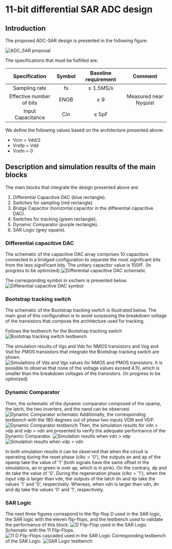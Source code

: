 # 11-bit differential SAR ADC design

## Introduction

The proposed ADC-SAR design is presented in the following figure.

![ADC_SAR proposal](./Images/SAR_ADC.png)

The specifications that must be fulfilled are:

|Specification|Symbol|Baseline requirement|Comment|
|:--:|:--:|:----------:|:----------:|
|Sampling rate|fs|≥ 1.5MS/s|||
|Effective number of bits|ENOB|≥ 9|Measured near Nyquist|
|Input Capacitance|Cin|≤ 5pF||

We define the following values based on the architecture presented above:

- Vcm = Vdd/2​
- Vrefp = Vdd​
- Vrefn = 0

## Description and simulation results of the main blocks

The main blocks that integrate the design presented above are:

1) Differential Capacitive DAC (blue rectangle).
2) Switches for sampling (red rectangle).
3) Bridge Capacitor (horizontal capacitor in the differential capacitive DAC).
4) Switches for tracking (green rectangle).
5) Dynamic Comparator (purple rectangle).
6) SAR Logic (grey square).

### Differential capacitive DAC
The schematic of the capacitive DAC array comprises 10 capacitors connected in a bridged configuration to separate the most significant bits from the less significant bits. The unitary capacitor value is 100fF. (In progress to be optimized)
![Differential capacitive DAC schematic](./Images/Differential_capacitive_DAC_array_sch.png)

The corresponding symbol in xschem is presented below.
![Differential capacitive DAC symbol](./Images/Differential_capacitive_DAC_array.png)

### Bootstrap tracking switch
The schematic of the Bootstrap tracking switch is illustrated below. The main goal of this configuration is to avoid surpassing the breakdown voltage of the transistors that compose the architecture used for tracking.

Follows the testbench for the Bootstrap tracking switch
![Bootstrap tracking switch testbench](./Images/tracking_switches_tb.png)

The simulation results of Vgs and Vds for NMOS transistors and Vsg and Vsd for PMOS transistors that integrate the Bootstrap tracking switch are shown.
![Simulations of Vds and Vgs values for NMOS and PMOS transistors.](./Images/tracking_switch_sims.png)
It is possible to observe that none of the voltage values exceed 4.1V, which is smaller than the breakdown voltages of the transistors. (In progress to be optimized)

### Dynamic Comparator
Then, the schematic of the dynamic comparator composed of the opamp, the latch, the two inverters, and the nand can be observed.
![Dynamic Comparator schematic](./Images/Dynamic_Comparator.png)
Additionally, the corresponding testbench with the 180 degrees out of phase two inputs VDN and VDP.
![Dynamic Comparator testbench](./Images/Dynamic_Comparator_tb.png)
Then, the simulation results for vdn > vdp and vdp > vdn are presented to verify the adequate performance of the Dynamic Comparator.
![Simulation results when vdn > vdp](./Images/Dynamic_Comparator_vdn_great_vdp.png)
![Simulation results when vdp > vdn](./Images/Dynamic_Comparator_vdp_great_vdn.png)

In both simulation results it can be observed that when the circuit is operating during the reset phase (clkc = '0'), the outputs an and ap of the opamp take the value of '1' (both signals have the same offset in the simulations, an in green is over ap, which is in pink). On the contrary, dp and dn take the value of '0'.
During the regeneration phase (clkc = '1'), when the input vdp is larger than vdn, the outputs of the latch dn and dp take the values '1' and '0', respectively. Whereas, when vdn is larger than vdn, dn and dp take the values '0' and '1', respectively.

### SAR Logic

The next three figures correspond to the flip-flop D used in the SAR logic, the SAR logic with the eleven flip-flops, and the testbench used to validate the performance of this block.
![D Flip-Flop used in the SAR Logic](./Images/SAR_Logic_D_FF.png)
Schematic with the 11 Flip-Flops.
![11 D Flip-Flops cascaded used in the SAR Logic](./Images/SAR_Logic.png)
Corresponding testbench of the SAR Logic.
![SAR Logic testbench](./Images/SAR_Logic_tb.png)





